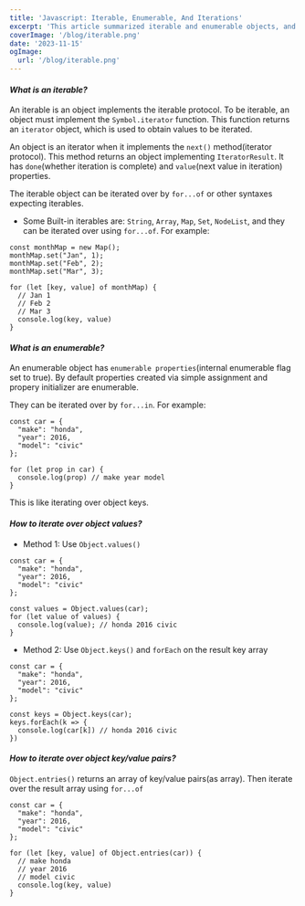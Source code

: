 ```yaml
---
title: 'Javascript: Iterable, Enumerable, And Iterations'
excerpt: 'This article summarized iterable and enumerable objects, and the ways to iterate over them.'
coverImage: '/blog/iterable.png'
date: '2023-11-15'
ogImage:
  url: '/blog/iterable.png'
---
```


#### *What is an iterable?*

An iterable is an object implements the iterable protocol. 
To be iterable, an object must implement the `Symbol.iterator` function. This function returns an `iterator` object, which is used to obtain values to be iterated.

An object is an iterator when it implements the `next()` method(iterator protocol). This method returns an object implementing `IteratorResult`. It has `done`(whether iteration is complete) and `value`(next value in iteration) properties.

The iterable object can be iterated over by `for...of` or other syntaxes expecting iterables.

  - Some Built-in iterables are: `String`, `Array`, `Map`, `Set`, `NodeList`, and they can be iterated over using `for...of`. For example:

  ```
  const monthMap = new Map();
  monthMap.set("Jan", 1);
  monthMap.set("Feb", 2);
  monthMap.set("Mar", 3);

  for (let [key, value] of monthMap) {
    // Jan 1 
    // Feb 2
    // Mar 3
    console.log(key, value) 
  }
  ```

#### *What is an enumerable?*
An enumerable object has `enumerable properties`(internal enumerable flag set to true). By default properties created via simple assignment and propery initializer are enumerable.

They can be iterated over by `for...in`. For example:
```
const car = {
  "make": "honda",
  "year": 2016,
  "model": "civic"
};

for (let prop in car) {
  console.log(prop) // make year model
}
```
This is like iterating over object keys.

#### *How to iterate over object values?*
  - Method 1: Use `Object.values()` 
  ```
  const car = {
    "make": "honda",
    "year": 2016,
    "model": "civic"
  };

  const values = Object.values(car);
  for (let value of values) {
    console.log(value); // honda 2016 civic
  }
  ```
  - Method 2: Use `Object.keys()` and `forEach` on the result key array
  ```
  const car = {
    "make": "honda",
    "year": 2016,
    "model": "civic"
  };

  const keys = Object.keys(car);
  keys.forEach(k => {
    console.log(car[k]) // honda 2016 civic
  })
  ```

#### *How to iterate over object key/value pairs?*
  `Object.entries()` returns an array of key/value pairs(as array). Then iterate over the result array using `for...of`
  ```
  const car = {
    "make": "honda",
    "year": 2016,
    "model": "civic"
  };

  for (let [key, value] of Object.entries(car)) {
    // make honda
    // year 2016
    // model civic
    console.log(key, value) 
  }
  ```



